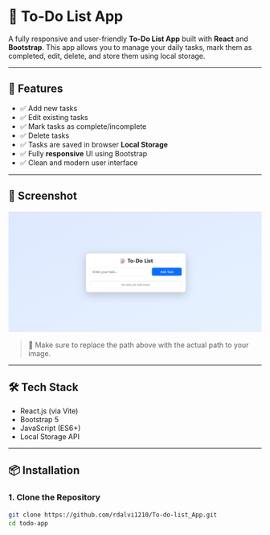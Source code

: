 # 📝 To-Do List App

A fully responsive and user-friendly **To-Do List App** built with **React** and **Bootstrap**. This app allows you to manage your daily tasks, mark them as completed, edit, delete, and store them using local storage.

---

## 🚀 Features

- ✅ Add new tasks
- ✅ Edit existing tasks
- ✅ Mark tasks as complete/incomplete
- ✅ Delete tasks
- ✅ Tasks are saved in browser **Local Storage**
- ✅ Fully **responsive** UI using Bootstrap
- ✅ Clean and modern user interface

---

## 📸 Screenshot

![Todo List App Screenshot](./src/assets/myapp.png)

> 📌 Make sure to replace the path above with the actual path to your image.

---

## 🛠️ Tech Stack

- React.js (via Vite)
- Bootstrap 5
- JavaScript (ES6+)
- Local Storage API

---

## 📦 Installation

### 1. Clone the Repository

```bash
git clone https://github.com/rdalvi1210/To-do-list_App.git
cd todo-app
```
